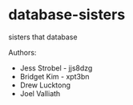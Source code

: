 # database-sisters
sisters that database

Authors:
* Jess Strobel - jjs8dzg 
* Bridget Kim - xpt3bn
* Drew Lucktong
* Joel Valliath


